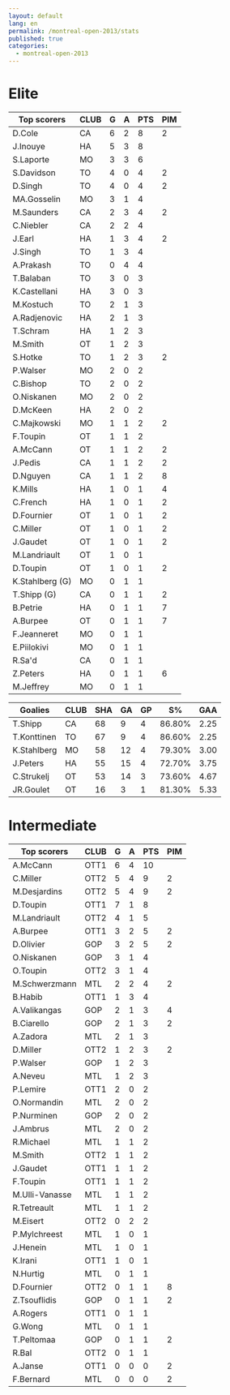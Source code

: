 ```yaml
---
layout: default
lang: en
permalink: /montreal-open-2013/stats
published: true
categories:
  - montreal-open-2013
---
```


# Elite

| **Top scorers**      | **CLUB**  | **G**  | **A**  | **PTS**  | **PIM** |
|----------------------|-----------|--------|--------|----------|---------|
| D.Cole               | CA        | 6      | 2      | 8        | 2       |
| J.Inouye             | HA        | 5      | 3      | 8        |         |
| S.Laporte            | MO        | 3      | 3      | 6        |         |
| S.Davidson           | TO        | 4      | 0      | 4        | 2       |
| D.Singh              | TO        | 4      | 0      | 4        | 2       |
| MA.Gosselin          | MO        | 3      | 1      | 4        |         |
| M.Saunders           | CA        | 2      | 3      | 4        | 2       |
| C.Niebler            | CA        | 2      | 2      | 4        |         |
| J.Earl               | HA        | 1      | 3      | 4        | 2       |
| J.Singh              | TO        | 1      | 3      | 4        |         |
| A.Prakash            | TO        | 0      | 4      | 4        |         |
| T.Balaban            | TO        | 3      | 0      | 3        |         |
| K.Castellani         | HA        | 3      | 0      | 3        |         |
| M.Kostuch            | TO        | 2      | 1      | 3        |         |
| A.Radjenovic         | HA        | 2      | 1      | 3        |         |
| T.Schram             | HA        | 1      | 2      | 3        |         |
| M.Smith              | OT        | 1      | 2      | 3        |         |
| S.Hotke              | TO        | 1      | 2      | 3        | 2       |
| P.Walser             | MO        | 2      | 0      | 2        |         |
| C.Bishop             | TO        | 2      | 0      | 2        |         |
| O.Niskanen           | MO        | 2      | 0      | 2        |         |
| D.McKeen             | HA        | 2      | 0      | 2        |         |
| C.Majkowski          | MO        | 1      | 1      | 2        | 2       |
| F.Toupin             | OT        | 1      | 1      | 2        |         |
| A.McCann             | OT        | 1      | 1      | 2        | 2       |
| J.Pedis              | CA        | 1      | 1      | 2        | 2       |
| D.Nguyen             | CA        | 1      | 1      | 2        | 8       |
| K.Mills              | HA        | 1      | 0      | 1        | 4       |
| C.French             | HA        | 1      | 0      | 1        | 2       |
| D.Fournier           | OT        | 1      | 0      | 1        | 2       |
| C.Miller             | OT        | 1      | 0      | 1        | 2       |
| J.Gaudet             | OT        | 1      | 0      | 1        | 2       |
| M.Landriault         | OT        | 1      | 0      | 1        |         |
| D.Toupin             | OT        | 1      | 0      | 1        | 2       |
| K.Stahlberg (G)      | MO        | 0      | 1      | 1        |         |
| T.Shipp (G)          | CA        | 0      | 1      | 1        | 2       |
| B.Petrie             | HA        | 0      | 1      | 1        | 7       |
| A.Burpee             | OT        | 0      | 1      | 1        | 7       |
| F.Jeanneret          | MO        | 0      | 1      | 1        |         |
| E.Piilokivi          | MO        | 0      | 1      | 1        |         |
| R.Sa'd               | CA        | 0      | 1      | 1        |         |
| Z.Peters             | HA        | 0      | 1      | 1        | 6       |
| M.Jeffrey            | MO        | 0      | 1      | 1        |         |


| **Goalies**          | **CLUB**  | **SHA**  | **GA**  | **GP**  | **S%**      | **GAA**  |
|----------------------|-----------|----------|---------|---------|-------------|----------|
| T.Shipp              | CA        | 68       | 9       | 4       | 86.80%      | 2.25     |
| T.Konttinen          | TO        | 67       | 9       | 4       | 86.60%      | 2.25     |
| K.Stahlberg          | MO        | 58       | 12      | 4       | 79.30%      | 3.00     |
| J.Peters             | HA        | 55       | 15      | 4       | 72.70%      | 3.75     |
| C.Strukelj           | OT        | 53       | 14      | 3       | 73.60%      | 4.67     |
| JR.Goulet            | OT        | 16       | 3       | 1       | 81.30%      | 5.33     |


# Intermediate

| **Top scorers**      | **CLUB**  | **G**  | **A**  | **PTS**  | **PIM** |
|----------------------|-----------|--------|--------|----------|---------|
| A.McCann             | OTT1      | 6      | 4      | 10       |         |
| C.Miller             | OTT2      | 5      | 4      | 9        | 2       |
| M.Desjardins         | OTT2      | 5      | 4      | 9        | 2       |
| D.Toupin             | OTT1      | 7      | 1      | 8        |         |
| M.Landriault         | OTT2      | 4      | 1      | 5        |         |
| A.Burpee             | OTT1      | 3      | 2      | 5        | 2       |
| D.Olivier            | GOP       | 3      | 2      | 5        | 2       |
| O.Niskanen           | GOP       | 3      | 1      | 4        |         |
| O.Toupin             | OTT2      | 3      | 1      | 4        |         |
| M.Schwerzmann        | MTL       | 2      | 2      | 4        | 2       |
| B.Habib              | OTT1      | 1      | 3      | 4        |         |
| A.Valikangas         | GOP       | 2      | 1      | 3        | 4       |
| B.Ciarello           | GOP       | 2      | 1      | 3        | 2       |
| A.Zadora             | MTL       | 2      | 1      | 3        |         |
| D.Miller             | OTT2      | 1      | 2      | 3        | 2       |
| P.Walser             | GOP       | 1      | 2      | 3        |         |
| A.Neveu              | MTL       | 1      | 2      | 3        |         |
| P.Lemire             | OTT1      | 2      | 0      | 2        |         |
| O.Normandin          | MTL       | 2      | 0      | 2        |         |
| P.Nurminen           | GOP       | 2      | 0      | 2        |         |
| J.Ambrus             | MTL       | 2      | 0      | 2        |         |
| R.Michael            | MTL       | 1      | 1      | 2        |         |
| M.Smith              | OTT2      | 1      | 1      | 2        |         |
| J.Gaudet             | OTT1      | 1      | 1      | 2        |         |
| F.Toupin             | OTT1      | 1      | 1      | 2        |         |
| M.Ulli-Vanasse       | MTL       | 1      | 1      | 2        |         |
| R.Tetreault          | MTL       | 1      | 1      | 2        |         |
| M.Eisert             | OTT2      | 0      | 2      | 2        |         |
| P.Mylchreest         | MTL       | 1      | 0      | 1        |         |
| J.Henein             | MTL       | 1      | 0      | 1        |         |
| K.Irani              | OTT1      | 1      | 0      | 1        |         |
| N.Hurtig             | MTL       | 0      | 1      | 1        |         |
| D.Fournier           | OTT2      | 0      | 1      | 1        | 8       |
| Z.Tsouflidis         | GOP       | 0      | 1      | 1        | 2       |
| A.Rogers             | OTT1      | 0      | 1      | 1        |         |
| G.Wong               | MTL       | 0      | 1      | 1        |         |
| T.Peltomaa           | GOP       | 0      | 1      | 1        | 2       |
| R.Bal                | OTT2      | 0      | 1      | 1        |         |
| A.Janse              | OTT1      | 0      | 0      | 0        | 2       |
| F.Bernard            | MTL       | 0      | 0      | 0        | 2       |
